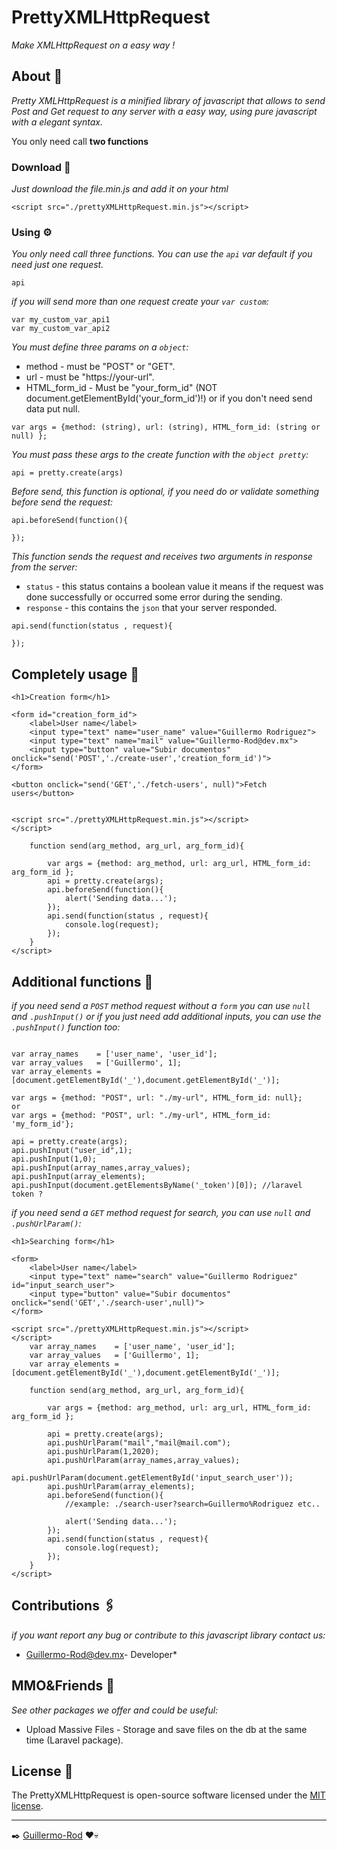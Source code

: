 # PrettyXMLHttpRequest

_Make XMLHttpRequest on a easy way !_


## About 🚀

_Pretty XMLHttpRequest is a minified library of javascript that allows to send Post and Get request to any server with a easy way, using pure javascript with a elegant syntax._

You only need call **two functions**


### Download 🔧

_Just download the file.min.js and add it on your html_

```
<script src="./prettyXMLHttpRequest.min.js"></script>
```


### Using ⚙️

_You only need call three functions._
_You can use the `api` var default if you need just one request._

```
api 
```

_if you will send more than one request create your `var custom`:_

```
var my_custom_var_api1
var my_custom_var_api2
```

_You must define three params on a `object`:_ 

* method - must be "POST" or "GET".
* url - must be "https://your-url".
* HTML_form_id - Must be "your_form_id" (NOT document.getElementById('your_form_id')!) or if you don't need send data put null.

```
var args = {method: (string), url: (string), HTML_form_id: (string or null) };
```

_You must pass these args to the create function with the `object pretty`:_

```
api = pretty.create(args)
```


_Before send, this function is optional, if you need do or validate something before send the request:_

```
api.beforeSend(function(){
	
});
```

_This function sends the request and receives two arguments in response from the server:_

* `status` - this status contains a boolean value it means if the request was done successfully or occurred some error during the sending.
* `response` - this contains the `json` that your server responded.

```
api.send(function(status , request){        

});
```



## Completely usage 🔩

```
<h1>Creation form</h1>

<form id="creation_form_id">
	<label>User name</label>
	<input type="text" name="user_name" value="Guillermo Rodriguez">		
	<input type="text" name="mail" value="Guillermo-Rod@dev.mx">		
	<input type="button" value="Subir documentos" onclick="send('POST','./create-user','creation_form_id')">
</form>

<button onclick="send('GET','./fetch-users', null)">Fetch users</button>


<script src="./prettyXMLHttpRequest.min.js"></script>
</script>

	function send(arg_method, arg_url, arg_form_id){

		var args = {method: arg_method, url: arg_url, HTML_form_id: arg_form_id };
		api = pretty.create(args);
		api.beforeSend(function(){
			alert('Sending data...');
		});	
		api.send(function(status , request){        		
			console.log(request);
		});
	}
</script>
```  


## Additional functions 🔧

_if you need send a `POST` method request without a `form` you can use `null` and `.pushInput()` or if you just need add additional inputs, you can use the `.pushInput()` function too:_

```

var array_names    = ['user_name', 'user_id'];			
var array_values   = ['Guillermo', 1];
var array_elements = [document.getElementById('_'),document.getElementById('_')];

var args = {method: "POST", url: "./my-url", HTML_form_id: null};
or
var args = {method: "POST", url: "./my-url", HTML_form_id: 'my_form_id'};

api = pretty.create(args);
api.pushInput("user_id",1);		
api.pushInput(1,0);		
api.pushInput(array_names,array_values);			
api.pushInput(array_elements);	
api.pushInput(document.getElementsByName('_token')[0]); //laravel token ?		
```

_if you need send a `GET` method request for search, you can use `null` and `.pushUrlParam()`:_

```
<h1>Searching form</h1>

<form>
	<label>User name</label>
	<input type="text" name="search" value="Guillermo Rodriguez" id="input_search_user">			
	<input type="button" value="Subir documentos" onclick="send('GET','./search-user',null)">
</form>

<script src="./prettyXMLHttpRequest.min.js"></script>
</script>
	var array_names    = ['user_name', 'user_id'];			
	var array_values   = ['Guillermo', 1];
	var array_elements = [document.getElementById('_'),document.getElementById('_')];	

	function send(arg_method, arg_url, arg_form_id){

		var args = {method: arg_method, url: arg_url, HTML_form_id: arg_form_id };
		
		api = pretty.create(args);
		api.pushUrlParam("mail","mail@mail.com");		
		api.pushUrlParam(1,2020);		
		api.pushUrlParam(array_names,array_values);		
		api.pushUrlParam(document.getElementById('input_search_user'));				
		api.pushUrlParam(array_elements);			
		api.beforeSend(function(){
			//example: ./search-user?search=Guillermo%Rodriguez etc..

			alert('Sending data...');
		});	
		api.send(function(status , request){        		
			console.log(request); 
		});
	}
</script>
```  


## Contributions 🖇️

_if you want report any bug or contribute to this javascript library contact us:_
* [Guillermo-Rod@dev.mx](https://gmail.com/)- Developer*



## MMO&Friends 🎁

_See other packages we offer and could be useful:_

* Upload Massive Files - Storage and save files on the db at the same time (Laravel package).


## License 📄

The PrettyXMLHttpRequest is open-source software licensed under the [MIT license](https://opensource.org/licenses/MIT).



---
✒️ [Guillermo-Rod](https://github.com/Guillermo-Rod) ❤️💀













